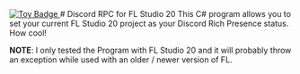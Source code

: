 <a href="https://project-types.github.io/#toy">
  <img src="https://img.shields.io/badge/project%20type-toy-blue" alt="Toy Badge"/>
</a>
# Discord RPC for FL Studio 20
This C# program allows you to set your current FL Studio 20 project as your Discord Rich Presence status. How cool! 

__NOTE__: I only tested the Program with FL Studio 20 and it will probably throw an exception while used with an older / newer version of FL.
